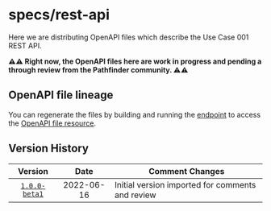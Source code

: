 # specs/rest-api

Here we are distributing OpenAPI files which describe the Use Case 001 REST API.   

**⚠️⚠️ Right now, the OpenAPI files here are work in progress and pending a through review from the Pathfinder community. ⚠️⚠️**

## OpenAPI file lineage

You can regenerate the files by building and running the [endpoint](../../endpoint) to access the [OpenAPI file resource](../../endpoint/README.md#endpoints).

## Version History

|                  Version                  |    Date    | Comment Changes                                  |
| :---------------------------------------: | :--------: | ------------------------------------------------ |
| [`1.0.0-beta1`](openapi-1.0.0-beta1.json) | 2022-06-16 | Initial version imported for comments and review |
